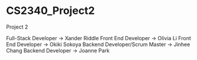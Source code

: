 # CS2340_Project2
Project 2 

Full-Stack Developer -> Xander Riddle 
Front End Developer -> Olivia Li
Front End Developer -> Okiki Sokoya
Backend Developer/Scrum Master -> Jinhee Chang
Backend Developer -> Joanne Park
